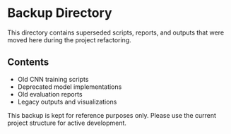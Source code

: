 # Backup Directory

This directory contains superseded scripts, reports, and outputs that were moved here during the project refactoring.

## Contents

- Old CNN training scripts
- Deprecated model implementations
- Old evaluation reports
- Legacy outputs and visualizations

This backup is kept for reference purposes only. Please use the current project structure for active development. 